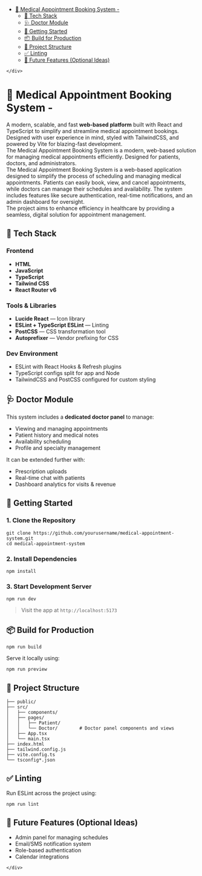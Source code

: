 <!DOCTYPE html>
<html>

<head>
  <meta charset="utf-8">
  <meta name="viewport" content="width=device-width, initial-scale=1.0">
  <title>README_with_doctor_module.md</title>
  <link rel="stylesheet" href="https://stackedit.io/style.css" />
</head>

<body class="stackedit">
  <div class="stackedit__left">
    <div class="stackedit__toc">
      
<ul>
<li><a href="#🏥-medical-appointment-booking-system--">🏥 Medical Appointment Booking System -</a>
<ul>
<li><a href="#🔧-tech-stack">🔧 Tech Stack</a></li>
<li><a href="#🩺-doctor-module">🩺 Doctor Module</a></li>
<li><a href="#🚀-getting-started">🚀 Getting Started</a></li>
<li><a href="#📦-build-for-production">📦 Build for Production</a></li>
<li><a href="#📁-project-structure">📁 Project Structure</a></li>
<li><a href="#✅-linting">✅ Linting</a></li>
<li><a href="#🧪-future-features-optional-ideas">🧪 Future Features (Optional Ideas)</a></li>
</ul>
</li>
</ul>

    </div>
  </div>
  <div class="stackedit__right">
    <div class="stackedit__html">
      <h1 id="🏥-medical-appointment-booking-system--">🏥 Medical Appointment Booking System -</h1>
<p>A modern, scalable, and fast <strong>web-based platform</strong> built with React and TypeScript to simplify and streamline medical appointment bookings. Designed with user experience in mind, styled with TailwindCSS, and powered by Vite for blazing-fast development.<br>
The Medical Appointment Booking System is a modern, web-based solution for managing medical appointments efficiently. Designed for patients, doctors, and administrators.<br>
The Medical Appointment Booking System is a web-based application designed to simplify the process of scheduling and managing medical appointments. Patients can easily book, view, and cancel appointments, while doctors can manage their schedules and availability. The system includes features like secure authentication, real-time notifications, and an admin dashboard for oversight.<br>
The project aims to enhance efficiency in healthcare by providing a seamless, digital solution for appointment management.</p>
<h2 id="🔧-tech-stack">🔧 Tech Stack</h2>
<h3 id="frontend">Frontend</h3>
<ul>
<li><strong>HTML</strong></li>
<li><strong>JavaScript</strong></li>
<li><strong>TypeScript</strong></li>
<li><strong>Tailwind CSS</strong></li>
<li><strong>React Router v6</strong></li>
</ul>
<h3 id="tools--libraries">Tools &amp; Libraries</h3>
<ul>
<li><strong>Lucide React</strong> — Icon library</li>
<li><strong>ESLint + TypeScript ESLint</strong> — Linting</li>
<li><strong>PostCSS</strong> — CSS transformation tool</li>
<li><strong>Autoprefixer</strong> — Vendor prefixing for CSS</li>
</ul>
<h3 id="dev-environment">Dev Environment</h3>
<ul>
<li>ESLint with React Hooks &amp; Refresh plugins</li>
<li>TypeScript configs split for app and Node</li>
<li>TailwindCSS and PostCSS configured for custom styling</li>
</ul>
<h2 id="🩺-doctor-module">🩺 Doctor Module</h2>
<p>This system includes a <strong>dedicated doctor panel</strong> to manage:</p>
<ul>
<li>Viewing and managing appointments</li>
<li>Patient history and medical notes</li>
<li>Availability scheduling</li>
<li>Profile and specialty management</li>
</ul>
<p>It can be extended further with:</p>
<ul>
<li>Prescription uploads</li>
<li>Real-time chat with patients</li>
<li>Dashboard analytics for visits &amp; revenue</li>
</ul>
<h2 id="🚀-getting-started">🚀 Getting Started</h2>
<h3 id="clone-the-repository">1. Clone the Repository</h3>
<pre class=" language-bash"><code class="prism  language-bash"><span class="token function">git</span> clone https://github.com/yourusername/medical-appointment-system.git
<span class="token function">cd</span> medical-appointment-system
</code></pre>
<h3 id="install-dependencies">2. Install Dependencies</h3>
<pre class=" language-bash"><code class="prism  language-bash"><span class="token function">npm</span> <span class="token function">install</span>
</code></pre>
<h3 id="start-development-server">3. Start Development Server</h3>
<pre class=" language-bash"><code class="prism  language-bash"><span class="token function">npm</span> run dev
</code></pre>
<blockquote>
<p>Visit the app at <code>http://localhost:5173</code></p>
</blockquote>
<h2 id="📦-build-for-production">📦 Build for Production</h2>
<pre class=" language-bash"><code class="prism  language-bash"><span class="token function">npm</span> run build
</code></pre>
<p>Serve it locally using:</p>
<pre class=" language-bash"><code class="prism  language-bash"><span class="token function">npm</span> run preview
</code></pre>
<h2 id="📁-project-structure">📁 Project Structure</h2>
<pre><code>├── public/
├── src/
│   ├── components/
│   ├── pages/
│   │   ├── Patient/
│   │   └── Doctor/        # Doctor panel components and views
│   ├── App.tsx
│   └── main.tsx
├── index.html
├── tailwind.config.js
├── vite.config.ts
└── tsconfig*.json
</code></pre>
<h2 id="✅-linting">✅ Linting</h2>
<p>Run ESLint across the project using:</p>
<pre class=" language-bash"><code class="prism  language-bash"><span class="token function">npm</span> run lint
</code></pre>
<h2 id="🧪-future-features-optional-ideas">🧪 Future Features (Optional Ideas)</h2>
<ul>
<li>Admin panel for managing schedules</li>
<li>Email/SMS notification system</li>
<li>Role-based authentication</li>
<li>Calendar integrations</li>
</ul>

    </div>
  </div>
</body>

</html>
